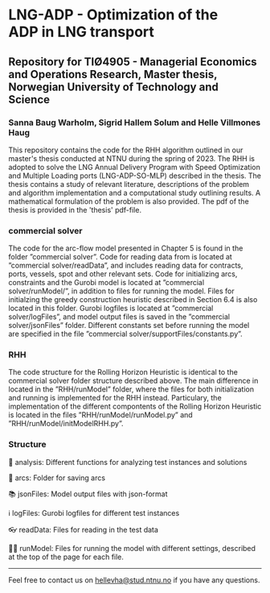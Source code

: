 # LNG-ADP - Optimization of the ADP in LNG transport
Repository for TIØ4905 - Managerial Economics and Operations Research, Master thesis,
Norwegian University of Technology and Science
----------------------------------------------------------------------------------------

### Sanna Baug Warholm, Sigrid Hallem Solum and Helle Villmones Haug 
This repository contains the code for the RHH algorithm outlined in our master's thesis conducted at NTNU during the spring of 2023. The RHH is adopted to solve the LNG Annual Delivery Program with Speed Optimization and Multiple Loading ports (LNG-ADP-SO-MLP) described in the thesis. The thesis contains a study of relevant literature, descriptions of the problem and algorithm implementation and a computational study outlining results. A mathematical formulation of the problem is also provided. The pdf of the thesis is provided in the 'thesis' pdf-file.

### commercial solver
The code for the arc-flow model presented in Chapter 5 is found in the folder ”commercial solver”. Code for reading data from is located at ”commercial solver/readData”, and includes reading data for contracts, ports, vessels, spot and other relevant sets. Code for initializing arcs, constraints and the Gurobi model is located at ”commercial solver/runModel/”, in addition to files for running the model. Files for initialzing the greedy construction heuristic described in Section 6.4 is also located in this folder. Gurobi logfiles is located at ”commercial solver/logFiles”, and model output files is saved in the ”commercial solver/jsonFiles” folder. Different constants set before running the model are specified in the file ”commercial solver/supportFiles/constants.py”.

### RHH
The code structure for the Rolling Horizon Heuristic is identical to the commercial solver folder structure described above. The main difference in located in the ”RHH/runModel” folder, where the files for both initialization and running is implemented for the RHH instead. Particulary, the implementation of the different compontents of the Rolling Horizon Heuristic is located in the files ”RHH/runModel/runModel.py” and ”RHH/runModel/initModelRHH.py”.

### Structure 

🧐 analysis: Different functions for analyzing test instances and solutions

🏹 arcs: Folder for saving arcs

📚 jsonFiles: Model output files with json-format

ℹ️ logFiles: Gurobi logfiles for different test instances

👓 readData: Files for reading in the test data

🏃‍♀️ runModel: Files for running the model with different settings, described at the top of the page for each file.


----------------------------------------------------------------------------------------

Feel free to contact us on hellevha@stud.ntnu.no if you have any questions.
